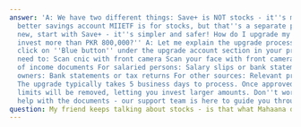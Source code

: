```yaml
---
answer: 'A: We have two different things: Save+ is NOT stocks - it''s more like a
  better savings account MIIETF is for stocks, but that''s a separate product If you''re
  new, start with Save+ - it''s simpler and safer! How do I upgrade my account to
  invest more than PKR 800,000?'' A: Let me explain the upgrade process! When you
  click on ''Blue button'' under the upgrade account section in your profile, you''ll
  need to: Scan cnic with front camera Scan your face with front camera Submit proof
  of income documents For salaried persons: Salary slips or bank statements For business
  owners: Bank statements or tax returns For other sources: Relevant proof of income
  The upgrade typically takes 5 business days to process. Once approved, your account
  limits will be removed, letting you invest larger amounts. Don''t worry if you need
  help with the documents - our support team is here to guide you through the process.'
question: My friend keeps talking about stocks - is that what Mahaana does?
---
```

